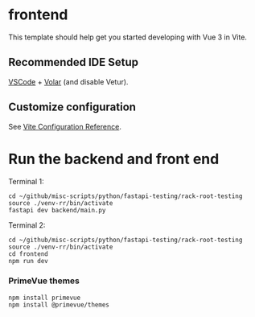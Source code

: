 # frontend

This template should help get you started developing with Vue 3 in Vite.

## Recommended IDE Setup

[VSCode](https://code.visualstudio.com/) + [Volar](https://marketplace.visualstudio.com/items?itemName=Vue.volar) (and disable Vetur).

## Customize configuration

See [Vite Configuration Reference](https://vitejs.dev/config/).


# Run the backend and front end
Terminal 1:
```
cd ~/github/misc-scripts/python/fastapi-testing/rack-root-testing
source ./venv-rr/bin/activate
fastapi dev backend/main.py
```

Terminal 2:
```
cd ~/github/misc-scripts/python/fastapi-testing/rack-root-testing
source ./venv-rr/bin/activate
cd frontend
npm run dev
```

### PrimeVue themes
```
npm install primevue
npm install @primevue/themes
```

